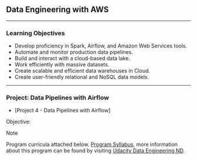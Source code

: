 ## Data Engineering with AWS
___
### Learning Objectives  

* Develop proficiency in Spark, Airflow, and Amazon Web Services tools.
* Automate and monitor production data pipelines.
* Build and interact with a cloud-based data lake.
* Work efficiently with massive datasets.
* Create scalable and efficient data warehouses in Cloud.
* Create user-friendly relational and NoSQL data models.
___

### Project: Data Pipelines with Airflow
* [Project 4 - Data Pipelines with Airflow]

Objective: 

> [!NOTE]
> Program curricula attached below.
[Program Syllabus](./Data%2BEngineering%2BNanodegree%2BProgram%2BSyllabus.pdf), more information about this program can be found by visiting [Udacity Data Engineering ND](https://www.udacity.com/course/data-engineer-nanodegree--nd027).
